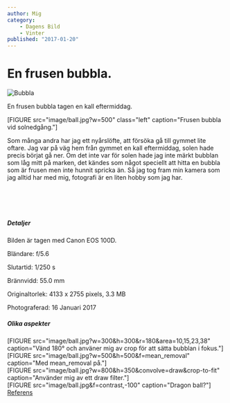 ```yaml
---
author: Mig
category:
    - Dagens Bild
    - Vinter
published: "2017-01-20"
---
```

En frusen bubbla.
==================================
<picture>
    <source media="(min-width: 668px)" srcset="image/ball.jpg">
    <source media="(min-width: 376px)" srcset="image/ball.jpg?w=350&h=450&area=10,15,23,38&crop-to-fit">
    <img src="image/ball.jpg?w=350&h=450&&area=10,15,23,38crop-to-fit" alt="Bubbla">
</picture>



En frusen bubbla tagen en kall eftermiddag.

<!--more-->

[FIGURE src="image/ball.jpg?w=500" class="left" caption="Frusen bubbla vid solnedgång."]

Som många andra har jag ett nyårslöfte, att försöka gå till gymmet lite oftare.
Jag var på väg hem från gymmet en kall eftermiddag, solen hade precis börjat gå ner.
Om det inte var för solen hade jag inte märkt bubblan som låg mitt på marken, det
kändes som något speciellt att hitta en bubbla som är frusen men inte hunnit spricka än.
Så jag tog fram min kamera som jag alltid har med mig, fotografi är en liten hobby som jag har.
<br><br><br><br><br>

##### Detaljer

Bilden är tagen med Canon EOS 100D.

Bländare: f/5.6

Slutartid: 1/250 s

Brännvidd: 55.0 mm  

Originaltorlek: 4133 x 2755 pixels, 3.3 MB

Photograferad: 16 Januari 2017

##### Olika aspekter

[FIGURE src="image/ball.jpg?w=300&h=300&r=180&area=10,15,23,38" caption="Vänd 180° och använer mig av crop för att sätta bubblan i fokus."]
<br>
[FIGURE src="image/ball.jpg?w=500&h=500&f=mean_removal" caption="Med mean_removal på."]
<br>
[FIGURE src="image/ball.jpg?w=800&h=350&convolve=draw&crop-to-fit" caption="Använder mig av ett draw filter."]
<br>
[FIGURE src="image/ball.jpg&f=contrast,-100" caption="Dragon ball?"]
<br>
[Referens](https://www.pexels.com/photo/ball-ball-shaped-blur-bubble-302743/)

